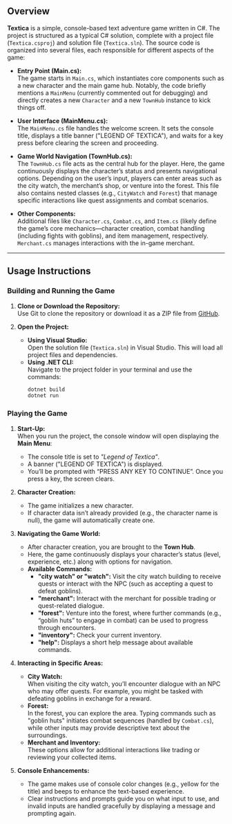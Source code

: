 ## Overview

**Textica** is a simple, console-based text adventure game written in C#. The project is structured as a typical C# solution, complete with a project file (`Textica.csproj`) and solution file (`Textica.sln`). The source code is organized into several files, each responsible for different aspects of the game:

- **Entry Point (Main.cs):**  
  The game starts in `Main.cs`, which instantiates core components such as a new character and the main game hub. Notably, the code briefly mentions a `MainMenu` (currently commented out for debugging) and directly creates a new `Character` and a new `TownHub` instance to kick things off.  

- **User Interface (MainMenu.cs):**  
  The `MainMenu.cs` file handles the welcome screen. It sets the console title, displays a title banner ("LEGEND OF TEXTICA"), and waits for a key press before clearing the screen and proceeding.  

- **Game World Navigation (TownHub.cs):**  
  The `TownHub.cs` file acts as the central hub for the player. Here, the game continuously displays the character’s status and presents navigational options. Depending on the user’s input, players can enter areas such as the city watch, the merchant’s shop, or venture into the forest. This file also contains nested classes (e.g., `CityWatch` and `Forest`) that manage specific interactions like quest assignments and combat scenarios.  

- **Other Components:**  
  Additional files like `Character.cs`, `Combat.cs`, and `Item.cs` (likely define the game’s core mechanics—character creation, combat handling (including fights with goblins), and item management, respectively.  `Merchant.cs` manages interactions with the in-game merchant.
  
---

## Usage Instructions

### Building and Running the Game

1. **Clone or Download the Repository:**  
   Use Git to clone the repository or download it as a ZIP file from [GitHub](https://github.com/ralphl22/Textica).

2. **Open the Project:**
   - **Using Visual Studio:**  
     Open the solution file (`Textica.sln`) in Visual Studio. This will load all project files and dependencies.
   - **Using .NET CLI:**  
     Navigate to the project folder in your terminal and use the commands:
     ```bash
     dotnet build
     dotnet run
     ```

### Playing the Game

1. **Start-Up:**  
   When you run the project, the console window will open displaying the **Main Menu**:
   - The console title is set to *"Legend of Textica"*.
   - A banner ("LEGEND OF TEXTICA") is displayed.
   - You’ll be prompted with “PRESS ANY KEY TO CONTINUE”. Once you press a key, the screen clears.

2. **Character Creation:**  
   - The game initializes a new character.  
   - If character data isn’t already provided (e.g., the character name is null), the game will automatically create one.

3. **Navigating the Game World:**  
   - After character creation, you are brought to the **Town Hub**.  
   - Here, the game continuously displays your character’s status (level, experience, etc.) along with options for navigation.
   - **Available Commands:**  
     - **"city watch" or "watch":** Visit the city watch building to receive quests or interact with the NPC (such as accepting a quest to defeat goblins).  
     - **"merchant":** Interact with the merchant for possible trading or quest-related dialogue.  
     - **"forest":** Venture into the forest, where further commands (e.g., “goblin huts” to engage in combat) can be used to progress through encounters.  
     - **"inventory":** Check your current inventory.
     - **"help":** Displays a short help message about available commands.

4. **Interacting in Specific Areas:**  
   - **City Watch:**  
     When visiting the city watch, you’ll encounter dialogue with an NPC who may offer quests. For example, you might be tasked with defeating goblins in exchange for a reward.
   - **Forest:**  
     In the forest, you can explore the area. Typing commands such as "goblin huts" initiates combat sequences (handled by `Combat.cs`), while other inputs may provide descriptive text about the surroundings.
   - **Merchant and Inventory:**  
     These options allow for additional interactions like trading or reviewing your collected items.

5. **Console Enhancements:**  
   - The game makes use of console color changes (e.g., yellow for the title) and beeps to enhance the text-based experience.
   - Clear instructions and prompts guide you on what input to use, and invalid inputs are handled gracefully by displaying a message and prompting again.
